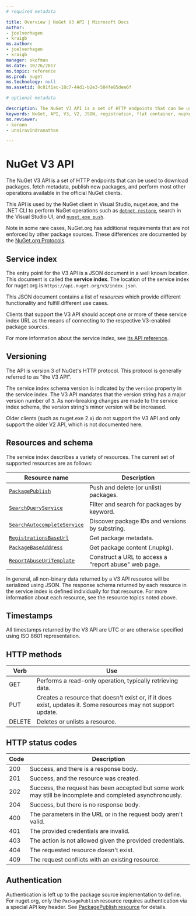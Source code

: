 ```yaml
---
# required metadata 

title: Overview | NuGet V3 API | Microsoft Docs
author:
- joelverhagen
- kraigb
ms.author:
- joelverhagen
- kraigb
manager: skofman
ms.date: 10/26/2017
ms.topic: reference
ms.prod: nuget
ms.technology: null
ms.assetid: 8c81f1ac-18c7-44d1-b2e3-584fe85dee6f

# optional metadata

description: The NuGet V3 API is a set of HTTP endpoints that can be used to download packages, fetch metadata, publish new packages, etc.
keywords: NuGet, API, V3, V2, JSON, registration, flat container, nupkg, metadata, search, push, publish, delete, unlist, protocol
ms.reviewer:
- karann
- unniravindranathan

---
```


# NuGet V3 API

The NuGet V3 API is a set of HTTP endpoints that can be used to download packages, fetch metadata, publish new packages,
and perform most other operations available in the official NuGet clients.

This API is used by the NuGet client in Visual Studio, nuget.exe, and the .NET CLI to perform NuGet operations such as
[`dotnet restore`](https://docs.microsoft.com/dotnet/articles/core/preview3/tools/dotnet-restore), search in the Visual
Studio UI, and [`nuget.exe push`](../../tools/cli-ref-push.md).

Note in some rare cases, NuGet.org has additional requirements that are not enforced by other package sources. These
differences are documented by the [NuGet.org Protocols](../nuget-protocols.md).

## Service index

The entry point for the V3 API is a JSON document in a well known location. This document is called the **service index**.
The location of the service index for nuget.org is `https://api.nuget.org/v3/index.json`.

This JSON document contains a list of *resources* which provide different functionality and fulfill different
use cases.

Clients that support the V3 API should accept one or more of these service index URL as the means of connecting to the
respective V3-enabled package sources.

For more information about the service index, see [its API reference](service-index.md).

## Versioning

The API is version 3 of NuGet's HTTP protocol. This protocol is generally referred to as "the V3 API".

The service index schema version is indicated by the `version` property in the service index. The V3 API mandates that
the version string has a major version number of `3`. As non-breaking changes are made to the service index schema, the
version string's minor version will be increased.

Older clients (such as nuget.exe 2.x) do not support the V3 API and only support the older V2 API, which is not
documented here.

## Resources and schema

The service index describes a variety of resources. The current set of supported resources are as follows:

Resource name                                                          | Description
---------------------------------------------------------------------- | -----------
[`PackagePublish`](package-publish-resource.md)                        | Push and delete (or unlist) packages.
[`SearchQueryService`](search-query-service-resource.md)               | Filter and search for packages by keyword.
[`SearchAutocompleteService`](search-autocomplete-service-resource.md) | Discover package IDs and versions by substring.
[`RegistrationsBaseUrl`](registration-base-url-resource.md)            | Get package metadata.
[`PackageBaseAddress`](package-base-address-resource.md)               | Get package content (.nupkg).
[`ReportAbuseUriTemplate`](report-abuse-resource.md)                   | Construct a URL to access a "report abuse" web page.

In general, all non-binary data returned by a V3 API resource will be serialized using JSON. The response schema
returned by each resource in the service index is defined individually for that resource. For more information about
each resource, see the resource topics noted above.

## Timestamps

All timestamps returned by the V3 API are UTC or are otherwise specified using ISO 8601 representation. 

## HTTP methods

Verb   | Use
------ | -----------
GET    | Performs a read-only operation, typically retrieving data.
PUT    | Creates a resource that doesn't exist or, if it does exist, updates it. Some resources may not support update.
DELETE | Deletes or unlists a resource.

## HTTP status codes

Code | Description
---- | -----
200  | Success, and there is a response body.
201  | Success, and the resource was created.
202  | Success, the request has been accepted but some work may still be incomplete and completed asynchronously.
204  | Success, but there is no response body.
400  | The parameters in the URL or in the request body aren't valid.
401  | The provided credentials are invalid.
403  | The action is not allowed given the provided credentials.
404  | The requested resource doesn't exist.
409  | The request conflicts with an existing resource.

## Authentication

Authentication is left up to the package source implementation to define. For nuget.org, only the `PackagePublish`
resource requires authentication via a special API key header. See
[PackagePublish resource](package-publish-resource.md) for details.
